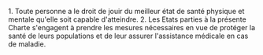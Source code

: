 1\. Toute personne a le droit de jouir du meilleur état de santé
physique et mentale qu'elle soit capable d'atteindre.
2\. Les Etats parties à la présente Charte s'engagent à prendre les
mesures nécessaires en vue de protéger la santé de leurs populations
et de leur assurer l'assistance médicale en cas de maladie.